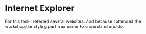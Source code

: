 <h1>Internet Explorer</h1>
For this task I referred several websites. And because I attended the workshop,the styling part was easier to understand and do.
